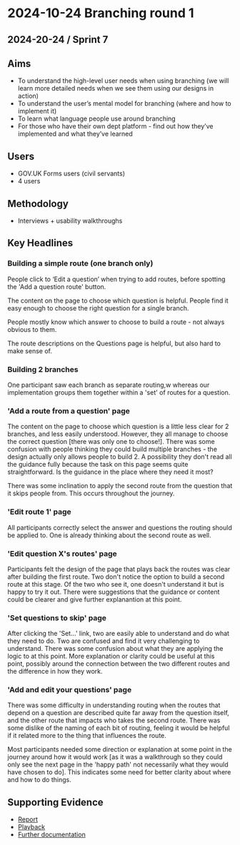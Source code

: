 # 2024-10-24 Branching round 1

## 2024-20-24 / Sprint 7

## Aims
- To understand the high-level user needs when using branching (we will learn more detailed needs when we see them using our designs in action)
- To understand the user’s mental model for branching (where and how to implement it)
- To learn what language people use around branching
- For those who have their own dept platform - find out how they’ve implemented and what they’ve learned


## Users
- GOV.UK Forms users (civil servants)
- 4 users

## Methodology
- Interviews + usability walkthroughs

## Key Headlines 
### Building a simple route (one branch only)
People click to ‘Edit a question’ when trying to add routes, before spotting the 'Add a question route' button.

The content on the page to choose which question is helpful. People find it easy enough to choose the right question for a single branch.

People mostly know which answer to choose to build a route - not always obvious to them.

The route descriptions on the Questions page is helpful, but also hard to make sense of.

### Building 2 branches

One participant saw each branch as separate routing,w whereas our implementation groups them together within a 'set' of routes for a question.

### 'Add a route from a question' page
The content on the page to choose which question is a little less clear for 2 branches, and less easily understood. However, they all manage to choose the correct question [there was only one to choose!].
There was some confusion with people thinking they could build multiple branches - the design actually only allows people to build 2.
A possibility they don't read all the guidance fully because the task on this page seems quite straightforward. Is the guidance in the place where they need it most?

There was some inclination to apply the second route from the question that it skips people from. This occurs throughout the journey.

### 'Edit route 1' page
All participants correctly select the answer and questions the routing should be applied to. One is already thinking about the second route as well.

### 'Edit question X's routes' page
Participants felt the design of the page that plays back the routes was clear after building the first route.
Two don't notice the option to build a second route at this stage.
Of the two who see it, one doesn't understand it but is happy to try it out.
There were suggestions that the guidance or content could be clearer and give further explanantion at this point.

### 'Set questions to skip' page
After clicking the 'Set...' link, two are easily able to understand and do what they need to do.
Two are confused and find it very challenging to understand.
There was some confusion about what they are applying the logic to at this point.
More explanation or clarity could be useful at this point, possibly around the connection between the two different routes and the difference in how they work.

### 'Add and edit your questions' page
There was some difficulty in understanding routing when the routes that depend on a question are described quite far away from the question itself, and the other route that impacts who takes the second route.
There was some dislike of the naming of each bit of routing, feeling it would be helpful if it related more to the thing that influences the route.

Most participants needed some direction or explanation at some point in the journey around how it would work [as it was a walkthrough so they could only see the next page in the 'happy path' not necessarily what they would have chosen to do]. This indicates some need for better clarity about where and how to do things.

## Supporting Evidence
- [Report](https://app.mural.co/t/gaap0347/m/gaap0347/1727432983705/a5f21ac1a04ec2831cda45dd723328346546891f?wid=0-1730209686442)
- [Playback](https://drive.google.com/file/d/10nz2P0gdMKENijsUw_wJmKxUXkBf4etN/view?usp=drive_link)
- [Further documentation](https://drive.google.com/drive/folders/1Jb7oUSfBXBamRgFkIjxf_DMRZEK5sfnM)